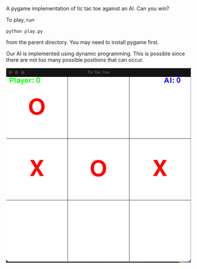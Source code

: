 

A pygame implementation of tic tac toe against an AI. Can you win?


To play, run 

```console
python play.py
```
from the parent directory. You may need to install pygame first. 

Our AI is implemented using dynamic programming. This is possible since there are not too many possible positions that can occur.





![Image](image/game.png)
